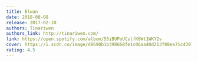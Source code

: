 ```yaml
---
title: Elwan
date: 2018-08-08
release: 2017-02-10
authors: Tinariwen
authors_link: http://tinariwen.com/
link: https://open.spotify.com/album/55iBUPoUCslfK6Wt1WKY2v
cover: https://i.scdn.co/image/d8690b1b398668fe1c06aa40d213f88ea71c4397
rating: 4.5
---
```

